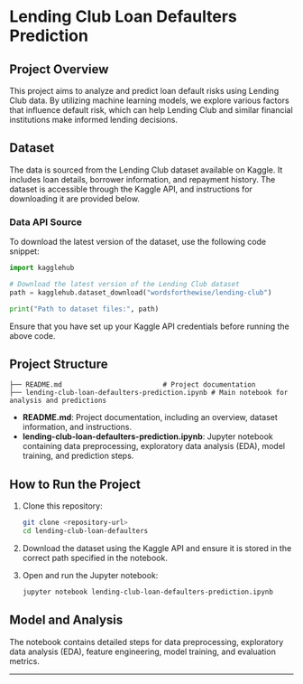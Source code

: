 # Lending Club Loan Defaulters Prediction

## Project Overview
This project aims to analyze and predict loan default risks using Lending Club data. By utilizing machine learning models, we explore various factors that influence default risk, which can help Lending Club and similar financial institutions make informed lending decisions. 

## Dataset
The data is sourced from the Lending Club dataset available on Kaggle. It includes loan details, borrower information, and repayment history. The dataset is accessible through the Kaggle API, and instructions for downloading it are provided below.

### Data API Source
To download the latest version of the dataset, use the following code snippet:

```python
import kagglehub

# Download the latest version of the Lending Club dataset
path = kagglehub.dataset_download("wordsforthewise/lending-club")

print("Path to dataset files:", path)
```

Ensure that you have set up your Kaggle API credentials before running the above code.

## Project Structure

```
├── README.md                         # Project documentation
├── lending-club-loan-defaulters-prediction.ipynb # Main notebook for analysis and predictions
```

- **README.md**: Project documentation, including an overview, dataset information, and instructions.
- **lending-club-loan-defaulters-prediction.ipynb**: Jupyter notebook containing data preprocessing, exploratory data analysis (EDA), model training, and prediction steps.

## How to Run the Project
1. Clone this repository:
   ```bash
   git clone <repository-url>
   cd lending-club-loan-defaulters
   ```

2. Download the dataset using the Kaggle API and ensure it is stored in the correct path specified in the notebook.

3. Open and run the Jupyter notebook:
   ```bash
   jupyter notebook lending-club-loan-defaulters-prediction.ipynb
   ```

## Model and Analysis
The notebook contains detailed steps for data preprocessing, exploratory data analysis (EDA), feature engineering, model training, and evaluation metrics.

---

